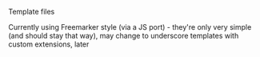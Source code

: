 Template files

Currently using Freemarker style (via a JS port) - they're only very simple (and should stay that way), may change to underscore templates with custom extensions, later
